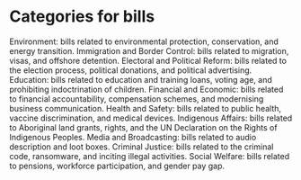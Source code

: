 # Categories for bills

Environment: bills related to environmental protection, conservation, and energy transition.
Immigration and Border Control: bills related to migration, visas, and offshore detention.
Electoral and Political Reform: bills related to the election process, political donations, and political advertising.
Education: bills related to education and training loans, voting age, and prohibiting indoctrination of children.
Financial and Economic: bills related to financial accountability, compensation schemes, and modernising business communication.
Health and Safety: bills related to public health, vaccine discrimination, and medical devices.
Indigenous Affairs: bills related to Aboriginal land grants, rights, and the UN Declaration on the Rights of Indigenous Peoples.
Media and Broadcasting: bills related to audio description and loot boxes.
Criminal Justice: bills related to the criminal code, ransomware, and inciting illegal activities.
Social Welfare: bills related to pensions, workforce participation, and gender pay gap.